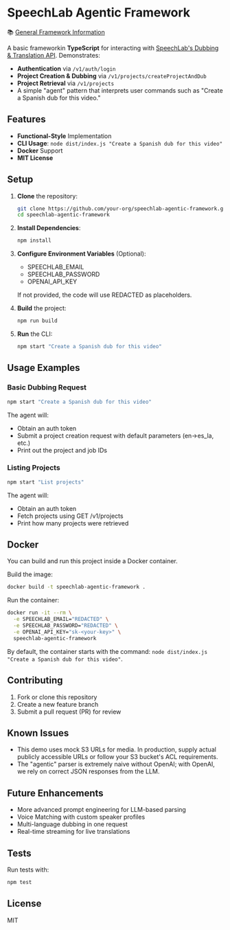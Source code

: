 # SpeechLab Agentic Framework

📚 [General Framework Information](https://shaft-foundation.github.io/SpeechlabAgentsDocs/)

A basic frameworkin **TypeScript** for interacting with [SpeechLab's Dubbing & Translation API](https://translate-api.speechlab.ai). Demonstrates:

- **Authentication** via `/v1/auth/login`
- **Project Creation & Dubbing** via `/v1/projects/createProjectAndDub`
- **Project Retrieval** via `/v1/projects`
- A simple "agent" pattern that interprets user commands such as "Create a Spanish dub for this video."

## Features

- **Functional-Style** Implementation
- **CLI Usage**: `node dist/index.js "Create a Spanish dub for this video"`
- **Docker** Support
- **MIT License**

## Setup

1. **Clone** the repository:
   ```bash
   git clone https://github.com/your-org/speechlab-agentic-framework.git
   cd speechlab-agentic-framework
   ```

2. **Install Dependencies**:
   ```bash
   npm install
   ```

3. **Configure Environment Variables** (Optional):
   - SPEECHLAB_EMAIL
   - SPEECHLAB_PASSWORD
   - OPENAI_API_KEY

   If not provided, the code will use REDACTED as placeholders.

4. **Build** the project:
   ```bash
   npm run build
   ```

5. **Run** the CLI:
   ```bash
   npm start "Create a Spanish dub for this video"
   ```

## Usage Examples

### Basic Dubbing Request
```bash
npm start "Create a Spanish dub for this video"
```

The agent will:
- Obtain an auth token
- Submit a project creation request with default parameters (en→es_la, etc.)
- Print out the project and job IDs

### Listing Projects
```bash
npm start "List projects"
```

The agent will:
- Obtain an auth token
- Fetch projects using GET /v1/projects
- Print how many projects were retrieved

## Docker

You can build and run this project inside a Docker container.

Build the image:
```bash
docker build -t speechlab-agentic-framework .
```

Run the container:
```bash
docker run -it --rm \
  -e SPEECHLAB_EMAIL="REDACTED" \
  -e SPEECHLAB_PASSWORD="REDACTED" \
  -e OPENAI_API_KEY="sk-<your-key>" \
  speechlab-agentic-framework
```

By default, the container starts with the command: `node dist/index.js "Create a Spanish dub for this video"`.

## Contributing

1. Fork or clone this repository
2. Create a new feature branch
3. Submit a pull request (PR) for review

## Known Issues

- This demo uses mock S3 URLs for media. In production, supply actual publicly accessible URLs or follow your S3 bucket's ACL requirements.
- The "agentic" parser is extremely naive without OpenAI; with OpenAI, we rely on correct JSON responses from the LLM.

## Future Enhancements

- More advanced prompt engineering for LLM-based parsing
- Voice Matching with custom speaker profiles
- Multi-language dubbing in one request
- Real-time streaming for live translations

## Tests

Run tests with:
```bash
npm test
```

## License

MIT
